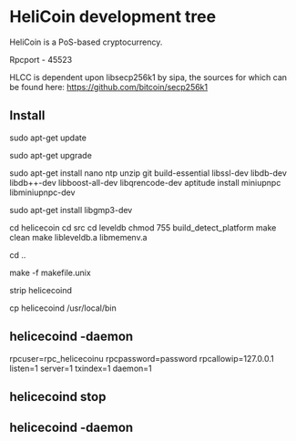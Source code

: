 
# HeliCoin development tree

HeliCoin is a PoS-based cryptocurrency.

Rpcport - 45523

HLCC is dependent upon libsecp256k1 by sipa, the sources for which can be found here:
https://github.com/bitcoin/secp256k1

Install
-------
sudo apt-get update

sudo apt-get upgrade 

sudo apt-get install nano ntp unzip git build-essential libssl-dev libdb-dev libdb++-dev libboost-all-dev libqrencode-dev 
aptitude install miniupnpc libminiupnpc-dev

sudo apt-get install libgmp3-dev

cd helicecoin
cd src
cd leveldb
chmod 755 build_detect_platform
make clean
make libleveldb.a libmemenv.a

cd ..

make -f makefile.unix

strip helicecoind

cp helicecoind /usr/local/bin

helicecoind -daemon
-----------------
rpcuser=rpc_helicecoinu
rpcpassword=password
rpcallowip=127.0.0.1
listen=1
server=1
txindex=1
daemon=1

helicecoind stop
--------------
helicecoind -daemon
-----------------
